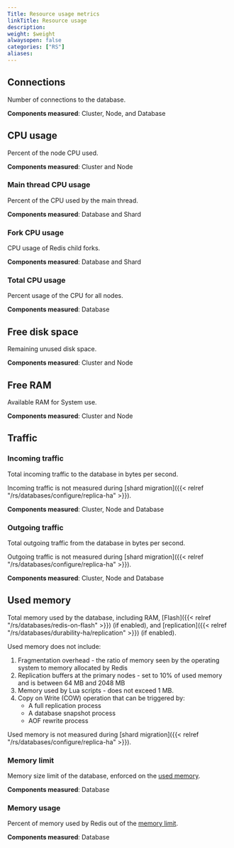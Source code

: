 ```yaml
---
Title: Resource usage metrics
linkTitle: Resource usage
description: 
weight: $weight
alwaysopen: false
categories: ["RS"]
aliases:
---
```


## Connections

Number of connections to the database.

**Components measured**: Cluster, Node, and Database

## CPU usage

Percent of the node CPU used. 

**Components measured**:  Cluster and Node

### Main thread CPU usage 

Percent of the CPU used by the main thread.

**Components measured**: Database and Shard

### Fork CPU usage

CPU usage of Redis child forks.

**Components measured**: Database and Shard

### Total CPU usage 

Percent usage of the CPU for all nodes.

**Components measured**: Database



## Free disk space

Remaining unused disk space.

**Components measured**:  Cluster and Node

## Free RAM

Available RAM for System use.

**Components measured**:  Cluster and Node

## Traffic

### Incoming traffic 

Total incoming traffic to the database in bytes per second.

Incoming traffic is not measured during [shard migration]({{< relref "/rs/databases/configure/replica-ha" >}}).

**Components measured**: Cluster, Node and Database

### Outgoing traffic 

Total outgoing traffic from the database in bytes per second.

Outgoing traffic is not measured during [shard migration]({{< relref "/rs/databases/configure/replica-ha" >}}).

**Components measured**: Cluster, Node and Database

## Used memory 

Total memory used by the database, including RAM, [Flash]({{< relref "/rs/databases/redis-on-flash" >}}) (if enabled), and [replication]({{< relref "/rs/databases/durability-ha/replication" >}}) (if enabled).

Used memory does not include:

1. Fragmentation overhead - the ratio of memory seen by the operating system to memory allocated by Redis
2. Replication buffers at the primary nodes - set to 10% of used memory and is between 64 MB and 2048 MB
3. Memory used by Lua scripts - does not exceed 1 MB.
4. Copy on Write (COW) operation that can be triggered by:
    - A full replication process
    - A database snapshot process
    - AOF rewrite process

Used memory is not measured during [shard migration]({{< relref "/rs/databases/configure/replica-ha" >}}).

### Memory limit 

Memory size limit of the database, enforced on the [used memory](#used-memory).

**Components measured**: Database

### Memory usage 

Percent of memory used by Redis out of the [memory limit](#memory-limit).

**Components measured**: Database





 